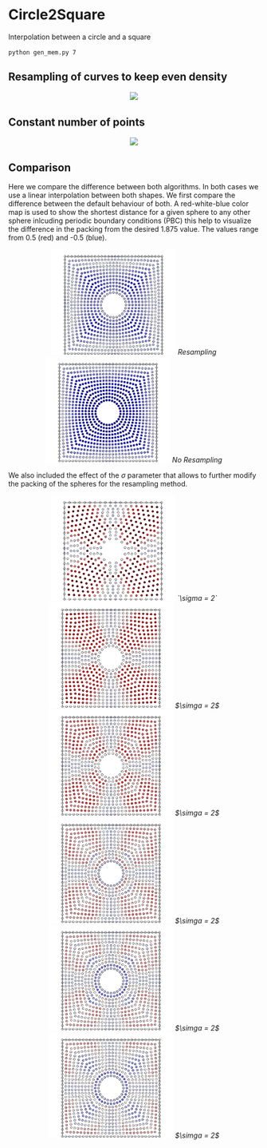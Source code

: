 # Circle2Square

Interpolation between a circle and a square

```
python gen_mem.py 7
```

## Resampling of curves to keep even density

<p align="center">
  <img width="500" src="images/dens.gif">
</p>

## Constant number of points

<p align="center">
  <img width="500" src="images/dots.gif">
</p>

## Comparison

Here we compare the difference between both algorithms. In both cases we use a linear interpolation between both shapes. We first compare the difference between the default behaviour of both. A red-white-blue color map is used to show the shortest distance for a given sphere to any other sphere inlcuding periodic boundary conditions (PBC) this help to visualize the difference in the packing from the desired 1.875 value. The values range from 0.5 (red) and -0.5 (blue).



<p align="center">
  <img width="250" src="images/dens_default.png">
  <em>Resampling</em>
  <img width="250" src="images/dots.png">
  <em>No Resampling</em>
</p>

We also included the effect of the $\sigma$ parameter that allows to further modify the packing of the spheres for the resampling method. 

<p align="center">
  <img width="250" src="images/dens_mod_2.png">
  <em>`\sigma = 2`</em>
  <img width="250" src="images/dens_mod_4.png">
  <em>$\simga = 2$</em>
  <img width="250" src="images/dens_mod_6.png">
  <em>$\simga = 2$</em>
  <img width="250" src="images/dens_mod_8.png">
  <em>$\simga = 2$</em>
  <img width="250" src="images/dens_mod_10.png">
  <em>$\simga = 2$</em>
  <img width="250" src="images/dens_mod_12.png">
  <em>$\simga = 2$</em>
</p>
